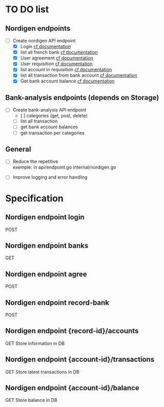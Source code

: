 # TO DO list
## Nordigen endpoints
- [ ] Create nordigen API endpoint
    - [x] Login [cf documentation](https://developer.gocardless.com/bank-account-data/quick-start-guide/#step-1-get-access-token)
    - [x] list all french bank [cf documentation](https://developer.gocardless.com/bank-account-data/quick-start-guide/#step-2-choose-a-bank)
    - [x] User agreement [cf documentation](https://developer.gocardless.com/bank-account-data/quick-start-guide/#step-3-create-an-end-user-agreement)
    - [x] User requisition [cf documentation](https://developer.gocardless.com/bank-account-data/quick-start-guide/#step-4-build-a-link)
    - [x] list account in requisition [cf documentation](https://developer.gocardless.com/bank-account-data/quick-start-guide/#step-5-list-accounts)
    - [x] list all transaction from bank account [cf documentation](https://developer.gocardless.com/bank-account-data/quick-start-guide/#step-6-access-account-details-balances-and-transactions)
    - [x] Get bank account balance [cf documentation](https://bankaccountdata.gocardless.com/api/docs#/accounts/retrieve%20account%20balances)
## Bank-analysis endpoints (depends on Storage)
- [ ] Create bank-analysis API endpoint 
    - [ ] categories (get, post, delete)
    - [ ] list all transaction
    - [ ] get bank account balances
    - [ ] get transaction per categories

## General
- [ ] Reduce the repetitive  
exemple: in api/endpoint.go internal/nordigen.go

- [ ] Improve logging and error handling

# Specification 
## Nordigen endpoint login
POST
## Nordigen endpoint banks 
GET
## Nordigen endpoint agree 
POST
## Nordigen endpoint record-bank 
POST
## Nordigen endpoint {record-id}/accounts
GET
Store information in DB 
## Nordigen endpoint {account-id}/transactions
GET
Store latest transactions in DB
## Nordigen endpoint {account-id}/balance
GET
Store balance in DB 

